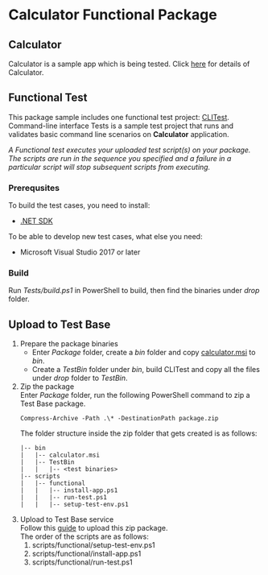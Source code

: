 # Calculator Functional Package
## Calculator
Calculator is a sample app which is being tested. Click [here](../../../../Sample-App-Src/Calculator) for details of Calculator.

## Functional Test
This package sample includes one functional test project: [CLITest](./Tests). Command-line interface Tests is a sample test project that runs and validates basic command line scenarios on **Calculator** application.

*A Functional test executes your uploaded test script(s) on your package. The scripts are run in the sequence you specified and a failure in a particular script will stop subsequent scripts from executing.*

### Prerequsites
To build the test cases, you need to install:
- [.NET SDK](https://dotnet.microsoft.com/download)

To be able to develop new test cases, what else you need:
- Microsoft Visual Studio 2017 or later

### Build
Run *Tests/build.ps1* in PowerShell to build, then find the binaries under *drop* folder.

## Upload to Test Base
1. Prepare the package binaries
   - Enter *Package* folder, create a *bin* folder and copy [calculator.msi](../../Out-of-Box/Calculator-OOB-Sample/bin) to *bin*.
   - Create a *TestBin* folder under *bin*, build CLITest and copy all the files under *drop* folder to *TestBin*.
1. Zip the package  
   Enter *Package* folder, run the following PowerShell command to zip a Test Base package. 
    ```
    Compress-Archive -Path .\* -DestinationPath package.zip
    ```  
   The folder structure inside the zip folder that gets created is as follows:  
    ```
    |-- bin
    |   |-- calculator.msi
    |   |-- TestBin
    |   |   |-- <test binaries>
    |-- scripts
    |   |-- functional
    |   |   |-- install-app.ps1
    |   |   |-- run-test.ps1
    |   |   |-- setup-test-env.ps1
    ```
2. Upload to Test Base service  
Follow this [guide](https://docs.microsoft.com/en-us/microsoft-365/test-base/uploadapplication?view=o365-worldwide) to upload this zip package.  
The order of the scripts are as follows:
    1. scripts/functional/setup-test-env.ps1
    1. scripts/functional/install-app.ps1
    1. scripts/functional/run-test.ps1
